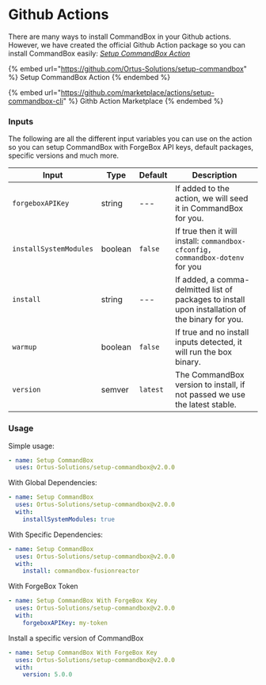 # Github Actions

There are many ways to install CommandBox in your Github actions. However, we have created the official Github Action package so you can install CommandBox easily: [_Setup CommandBox Action_](https://github.com/Ortus-Solutions/setup-commandbox)

{% embed url="https://github.com/Ortus-Solutions/setup-commandbox" %}
Setup CommandBox Action
{% endembed %}

{% embed url="https://github.com/marketplace/actions/setup-commandbox-cli" %}
Githb Action Marketplace
{% endembed %}

### Inputs

The following are all the different input variables you can use on the action so you can setup CommandBox with ForgeBox API keys, default packages, specific versions and much more.

| Input                  | Type    | Default  | Description                                                                                      |
| ---------------------- | ------- | -------- | ------------------------------------------------------------------------------------------------ |
| `forgeboxAPIKey`       | string  | ---      | If added to the action, we will seed it in CommandBox for you.                                   |
| `installSystemModules` | boolean | `false`  | If true then it will install: `commandbox-cfconfig, commandbox-dotenv` for you                   |
| `install`              | string  | ---      | If added, a comma-delmitted list of packages to install upon installation of the binary for you. |
| `warmup`               | boolean | `false`  | If true and no install inputs detected, it will run the box binary.                              |
| `version`              | semver  | `latest` | The CommandBox version to install, if not passed we use the latest stable.                       |



### Usage

Simple usage:

```yaml
- name: Setup CommandBox
  uses: Ortus-Solutions/setup-commandbox@v2.0.0
```

With Global Dependencies:

```yaml
- name: Setup CommandBox
  uses: Ortus-Solutions/setup-commandbox@v2.0.0
  with:
    installSystemModules: true
```

With Specific Dependencies:

```yaml
- name: Setup CommandBox
  uses: Ortus-Solutions/setup-commandbox@v2.0.0
  with:
    install: commandbox-fusionreactor
```

With ForgeBox Token

```yaml
- name: Setup CommandBox With ForgeBox Key
  uses: Ortus-Solutions/setup-commandbox@v2.0.0
  with:
    forgeboxAPIKey: my-token
```

Install a specific version of CommandBox

```yaml
- name: Setup CommandBox With ForgeBox Key
  uses: Ortus-Solutions/setup-commandbox@v2.0.0
  with:
    version: 5.0.0
```
